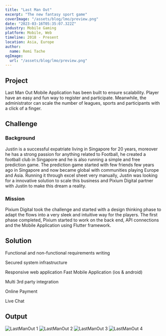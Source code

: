 ```yaml
---
title: "Last Man Out"
excerpt: "The new fantasy sport game"
coverImage: "/assets/blog/lmo/preview.png"
date: "2023-03-16T05:35:07.322Z"
industry: Mobile Gaming
platform: Mobile, Web
timeline: 2018 - Present
location: Asia, Europe
author:
  name: Remi Tache
ogImage:
  url: "/assets/blog/lmo/preview.png"
---
```


## Project

Last Man Out Mobile Application has been built to ensure scalability. Player have an easy and fun way to register and participate. Meanwhile, the administrator can scale the number of leagues, sports and participants with a click of a finger.

## Challenge

### Background

Justin is a successful expatriate living in Singapore for 20 years, moreover he has a strong passion for anything related to Football, he created a football club in Singapore and he is also running a simple and free prediction game. The prediction game started with few friends few years ago in Singapore and now became global with communities playing Europe and Asia. Running it through excel sheet very manually, Justin was looking for a innovative solution to scale this business and Pixium Digital partner with Justin to make this dream a reality.

### Mission

Pixium Digital took the challenge and started with a design thinking phase to adapt the flows into a very sleek and intuitive way for the players. The first phase completed, Pixium started to work on the back end, API connections and the Mobile Application using Flutter framework.

## Solution

Functional and non-functional requirements writing

Secured system infrastructure

Responsive web application Fast Mobile Application (ios & android)

Multi 3rd party integration

Online Payment

Live Chat

## Output

<div class="grid grid-cols-1 md:grid-cols-2 lg:grid-cols-3 gap-4">
  <img src="/assets/blog/lmo/img1.png" alt="LastManOut 1">
  <img src="/assets/blog/lmo/img2.png" alt="LastManOut 2">
  <img src="/assets/blog/lmo/img3.png" alt="LastManOut 3">
  <img src="/assets/blog/lmo/img4.png" alt="LastManOut 4">
</div>